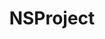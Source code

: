 ﻿---
uid: crmscript_ref_NSProject
title: NSProject
intellisense: Void.NSProject
keywords: NSProject
so.topic: reference
---
